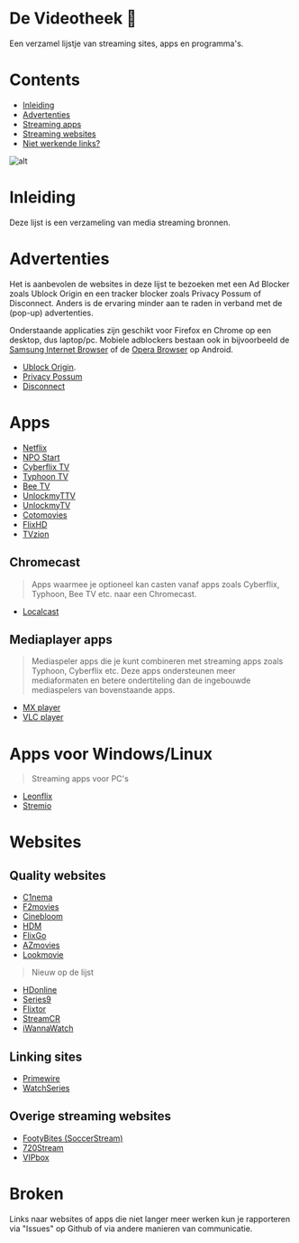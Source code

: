 # De Videotheek 🎥 
Een verzamel lijstje van streaming sites, apps en programma's.

# Contents
- [Inleiding](#inleiding)
- [Advertenties](#advertenties)
- [Streaming apps](#apps)
- [Streaming websites](#websites)
- [Niet werkende links?](#broken)

![alt](https://i.imgur.com/9Ra4bae.jpg)

# Inleiding

Deze lijst is een verzameling van media streaming bronnen.

# Advertenties

Het is aanbevolen de websites in deze lijst te bezoeken met een Ad Blocker zoals Ublock Origin en een tracker blocker zoals Privacy Possum of Disconnect. Anders is de ervaring minder aan te raden in verband met de (pop-up) advertenties.

Onderstaande applicaties zijn geschikt voor Firefox en Chrome op een desktop, dus laptop/pc. Mobiele adblockers bestaan ook in bijvoorbeeld de [Samsung Internet Browser](https://play.google.com/store/apps/details?id=com.sec.android.app.sbrowser&hl=nl) of de [Opera Browser](https://play.google.com/store/apps/details?id=com.opera.browser&referrer=utm_source%3D%28direct%29_opera_com%26utm_medium%3Ddoc%26utm_campaign%3D%28direct%29_via_opera_com) op Android. 

- [Ublock Origin](https://addons.mozilla.org/en-US/firefox/addon/ublock-origin/). 
- [Privacy Possum](https://addons.mozilla.org/nl/firefox/addon/privacy-possum)  
- [Disconnect](https://addons.mozilla.org/nl/firefox/addon/disconnect/?src=search)  

# Apps
- [Netflix](https://play.google.com/store/apps/details?id=com.netflix.mediaclient&hl=nl)
- [NPO Start](https://play.google.com/store/apps/details?id=nl.uitzendinggemist&hl=nl)
- [Cyberflix TV](https://mega.nz/#!l5IRnSKJ!BYexmD_Mstaju-sPsEu_9dj71xrJ9rG4mo7vEjxspPQ)
- [Typhoon TV](https://mega.nz/#!F9gxySKa!SzXVO1zV5r8mrcPzETPesHtwA8j49bJ6RcVGXX9WwKs)
- [Bee TV](https://mega.nz/#!h0RWhIAC!m9ujAUxVwUsiNOcWTJYMp6Ex7KUISWnMFD90J5g_4vo)
- [UnlockmyTTV](https://mega.nz/#!9k50hSbY!cEUwVWlOjehBt_fKFTiI9VvL23F5sKyGpsiIdF3kyZY)
- [UnlockmyTV](https://mega.nz/#!o8AXhSSB!f_nSr-EW2xY8y4BilonGv30hpJywsXWoL1_xkFiv7fs)
- [Cotomovies](https://mega.nz/#!ZtY2hCaB!LlCfpFLiOIBdCTkyhHFONFo_66MkI3-RjNnr_62Lt3c)
- [FlixHD](https://mega.nz/#!g0ZSgQQA!fxftzjCR6l-_l3AAe4Bc0IynDvJY64I8XWMpjDc2VIA)
- [TVzion](https://www.reddit.com/r/TVZionApp)

## Chromecast
> Apps waarmee je optioneel kan casten vanaf apps zoals Cyberflix, Typhoon, Bee TV etc. naar een Chromecast.
- [Localcast](https://play.google.com/store/apps/details?id=de.stefanpledl.localcast&hl=nl) 

## Mediaplayer apps
> Mediaspeler apps die je kunt combineren met streaming apps zoals Typhoon, Cyberflix etc. Deze apps ondersteunen meer mediaformaten en betere ondertiteling dan de ingebouwde mediaspelers van bovenstaande apps. 
- [MX player](https://play.google.com/store/apps/details?id=com.mxtech.videoplayer.ad&hl=nl)
- [VLC player](https://play.google.com/store/apps/details?id=org.videolan.vlc&hl=nl) 

# Apps voor Windows/Linux
> Streaming apps voor PC's
- [Leonflix](https://leonflix.net)
- [Stremio](https://www.stremio.com/)

# Websites
## Quality websites
- [C1nema](https://c1nema.com)
- [F2movies](https://f2movies.to)
- [Cinebloom](https://cinebloom.org)
- [HDM](https://hdm.to)
- [FlixGo](https://flixgo.net)
- [AZmovies](https://azm.to)
- [Lookmovie](https://lookmovie.ag)

> Nieuw op de lijst
- [HDonline](https://ww.hdonline.eu) 
- [Series9](https://series9.to) 
- [Flixtor](https://flixtor.life)
- [StreamCR](https://streamcr.com)
- [iWannaWatch](https://www.iwannawatch.is/films/) 

## Linking sites
- [Primewire](https://www.primewire.li/) 
- [WatchSeries](https://www1.swatchseries.to/)

## Overige streaming websites
- [FootyBites (SoccerStream)](https://footybite.com/reddit-soccer-streams-home/) 
- [720Stream](http://www.720pstream.me/) 
- [VIPbox](https://www.vipbox.live/) 

# Broken
Links naar websites of apps die niet langer meer werken kun je rapporteren via "Issues" op Github of via andere manieren van communicatie.
